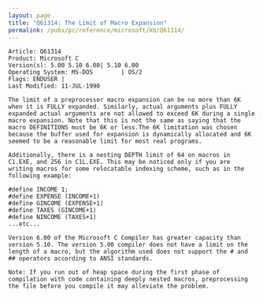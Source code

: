 ```yaml
---
layout: page
title: "Q61314: The Limit of Macro Expansion"
permalink: /pubs/pc/reference/microsoft/kb/Q61314/
---
```


	Article: Q61314
	Product: Microsoft C
	Version(s): 5.00 5.10 6.00| 5.10 6.00
	Operating System: MS-DOS        | OS/2
	Flags: ENDUSER |
	Last Modified: 11-JUL-1990
	
	The limit of a preprocessor macro expansion can be no more than 6K
	when it is FULLY expanded. Similarly, actual arguments plus FULLY
	expanded actual arguments are not allowed to exceed 6K during a single
	macro expansion. Note that this is not the same as saying that the
	macro DEFINITIONS must be 6K or less.The 6K limitation was chosen
	because the buffer used for expansion is dynamically allocated and 6K
	seemed to be a reasonable limit for most real programs.
	
	Additionally, there is a nesting DEPTH limit of 64 on macros in
	C1.EXE, and 256 in C1L.EXE. This may be noticed only if you are
	writing macros for some relocatable indexing scheme, such as in the
	following example:
	
	#define INCOME 1;
	#define EXPENSE (INCOME+1)
	#define GINCOME (EXPENSE+1)
	#define TAXES (GINCOME+1)
	#define NINCOME (TAXES+1)
	...etc...
	
	Version 6.00 of the Microsoft C Compiler has greater capacity than
	version 5.10. The version 5.00 compiler does not have a limit on the
	length of a macro, but the algorithm used does not support the # and
	## operators according to ANSI standards.
	
	Note: If you run out of heap space during the first phase of
	compilation with code containing deeply nested macros, preprocessing
	the file before you compile it may alleviate the problem.

